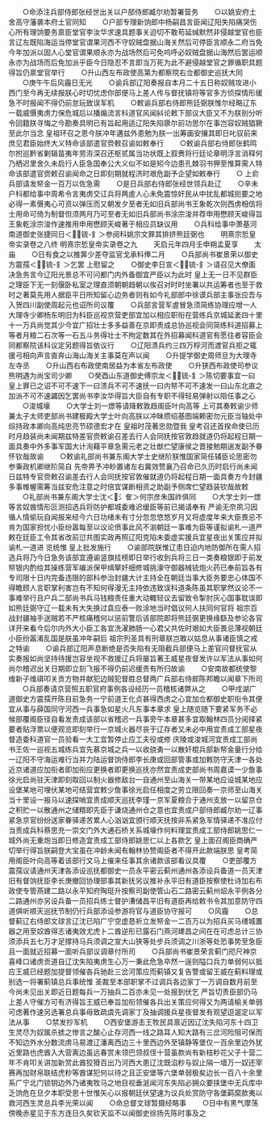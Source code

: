 <!-- { "loadSidebar": true } -->
　　○命添注兵部侍郎张经世出关以户部侍郎臧尔劝暂署营务
　　○以姚安府土舍高守藩袭本府土官同知
　　○户部专理新饷郎中杨嗣昌言臣闻辽阳失陷痛哭伤心所有理饷要务禀臣堂官李汝华求速具题事关迫切不敢苟延缄默然非侵越堂官也臣言辽左既陷海运当停堂官谓果河西不守奴贼盘据山海关然后可停臣言顺永二府当免今年加派以固人心堂官谓果顺永亦为战场然后可免呜呼必奴贼盘据山海然后罢运顺永亦为战场而后免加派乎臣今日隐忍不言即当万死为此不避侵越堂官之罪循职具题得旨仍禀堂官举行
　　○升山西左布政使高第为都察院右佥都御史巡抚大同
　　○庚午午后风霾日无光
　　○谕兵部辽阳奏报自本月二十五日称奴贼攻进小西门至今再无续报朕心时切忧虑你部便马上差人传与督抚镇将等官多方侦探情形缓急不时报闻不得仍前怠玩致误军机
　　○敕谕兵部右侍郎熊廷弼朕惟尔经略辽东一载威慑夷虏力保危城后以播煽流言科道官风闻紏论敕下部议大臣又不为朕剖分听令回籍朕寻悔之今勘奏具明已有旨起用适辽阳失陷隳尔前功思尔在事岂容奴贼猖獗至此尔当念  皇祖环召之恩今朕冲年遘兹外患勉为朕一出筹画安攘其即日叱驭前来庶见君臣始终大义特命该部遣官赍敕召谕如敕奉行
　　○敕谕兵部右侍郎张鹤鸣尔拊巡黔省剿辑苗夷年劳洊深召还枢贰属当功状既上叙赉将行廷论章明浮言消释何乃栖迟里舍久未启行人臣急国奉公大义似不如是矧今边患孔棘羽书狎至惟算需人特命该部遣官赍敕召谕闻命之日即刻期就程济时艰危副予企望如敕奉行
　　○  上俞兵部请发帑金一百万以佐急需
　　○是日兵部右侍郎张经世领兵赴辽
　　○辛未户科都给事中周希令言夷虏交讧兵将两虗人心未免震惊奸民从中扰乱都城扼要之地必得一素慑夷心可资以弹压而又朝发夕至者无如旧兵部尚书王象乾次则西虏相信将士用命可倚为制督但须两月乃可至者无如旧兵部尚书涂宗浚并荐申用懋顾天峻得旨王象乾涂宗浚作速推用申用懋顾天峻著于相应员缺议用
　　○兵科给事中萧基河南道御史张捷同日＜锍-釒＞参阅科姚宗文罪其排挤熊廷弼也
　　明熹宗悊皇帝实录卷之八终
明熹宗悊皇帝实录卷之九
　　天启元年四月壬申朔孟夏享
　　太庙
　　○日有食之以推筭少差夺监官戈承科俸二月
　　○兵部尚书崔景荣以御史方震孺＜锍-釒＞乞罢  上慰留之
　　○御史李日宣＜锍-釒＞请召见大僚面决急务言今辽阳光景总不可问都门内外备御宜严臣以为此时  皇上无一日不见群臣之理臣下无一刻偃卧私室之理直须朝朝趋朝以俟召对时时坐署以共运筹者也至于救时之著莫先用人据臣平日所知留心边务者则有如今礼部郎中徐谟兵部主事张应吾与入贺四川副使周起元也诏所司议覆
　　○兵部言营军虗冒急须简练协理应增一人大理寺少卿杨东明旧为科臣巡视京营吏部宜加以相应职衔在营练兵京城延袤四十里十一万兵尚觉其少今宜广招壮士多多益善在京即责成总协巡视会同简练科道招募上等者月粮二石次等一石五斗务得壮士不拘定数其在外招募闻科道官有愿往者容臣会同都察院该科议定另题得旨依议行
　　○辽阳溃兵约三四万桴河而渡官兵拒之辄援弓相向声言直奔山海山海关主事莫在声以闻
　　○升提学御史周师旦为大理寺左寺丞
　　○升山西右布政使南居益为本省左布政使
　　○升狭西布政使司参议熊明遇为尚宝司少卿
　　○癸酉山东道御史傅宗龙＜锍-釒＞陈切要事宜一曰  皇上罪已之诏不可不速下一曰溃兵不可不速抚一曰内帑不可不速发一曰山东北直之加派不可不速蠲因乞罢尚书李汝华得旨大臣自有专职不得轻易弹射以阻任事之心
　　○浚城壕
　　○大学士刘一燝等请降敕敦趋阁臣叶向高等  上可其奏敕谕少师兼太子太师吏部尚书建极殿大学士叶向高朕以冲昧缵绍基图端赖密勿元臣当轴处中综持政本卿向高纯忠亮节硕德宏才在  皇祖时茂著忠勋暨我  皇考召还首揆命使已历时月趋装尚未闻期兹特差官赍敕谕召差去行人会同抚按官敦趋就道仍将起程日期一面具奏中外多事军国大计洵藉平章急需元老之壮猷伫望康侯之晋接勉期遄发副予眷怀钦哉故谕
　　○敕谕礼部尚书兼东阁大学士史继阶朕惟国家简任辅臣论思密勿参秉政机卿继阶简自  先帝畀予冲眇置诸左右冀效赞襄乃召命已久历时启行尚未闻日兹特专官赍敕召谕差去行人会同抚按官敦催就道仍将起程日期一面具奏方今封疆多事帷幄需筹当兹安危注意之时倍宜谋断相资之助副予侧席伫望趋装钦哉故敕
　　○礼部尚书兼东阁大学士沈＜氵隺＞何宗彦朱国祚俱同
　　○大学士刘一燝等言奴酋情形叵测招选兵将防护都城委难迟缓臣等前已揭请奉有  严谕无奈夙习因循人情偷玩自闻报来经今六日功绪未有寸分忽忽悠悠岁月又将虚度年来大臣畏忌不肯为国家担忧小臣纷嚣每至以议论偾事此风不湔朝廷一事难为臣等谨拟谕札一道严敕在廷臣工令其省改前愆共图实政再照辽阳克陷未委虚实援兵宜星夜出关策应并拟谕札一道进  览统惟  皇上批发施行
　　○谕部院朕惟辽患日迫内地防御所在需人招选兵将乃今日急务该部宜遵谕竖旗挂榜即日举行收到兵将三日一类奏粮银即于前发帑银内酌给其操练营军编派保甲缉拏奸细修城挑濠守御器械铳炮火药已奉前旨各有专司限十日内完备违限的部科参治封疆大计主持全在朝廷当事大臣务要忠心体国不得瞻顾人言职掌利害岂有不知何得漫无主持依违致误科道条陈虽其职掌然议论不一事难举行且户兵二部尚书兵马钱粮责任重大动輙轻议去留致令掣肘灰心国事耽误即如熊廷弼守辽一载未有大失换过袁应泰一败涂地当时倡议何人扶同何官将  祖宗百战封疆袖手送贼若不严核痛稽何以惩前警后该部院即将熊廷弼更换缘繇及参论各官详开来看今后尔内外大小臣工各宜洗濯肺肠一心君父共佐时艰如大臣畏忌薄视朝廷小臣纷嚣淆乱国是朕虽冲年嗣后  祖宗列圣具有刑章朕岂敢以姑息从事诸臣慎之戒之特谕
　　○谕兵部辽阳声息断绝是否失陷有无阻截兵部便马上差官问督抚官从实奏报如尚坚持待援岂容坐视不救援辽兵将屡旨著王威星夜督发许以军法从事如何尚尔稽迟出关日期即立刻飞报不得仍前迟缓责有所归故谕
　　○安南故都统使黎维新子维祺叩关贡方物并献犯边贼犯督胜总督两广兵部右侍郎陈邦瞻以闻章下所司
　　○兵部奏请京营照五职官府事例各设经历一员稽核诸弊从之
　　○甲戌湖广道御史方震孺开陈目前急务一宁前道王化贞甚得西虏之心宜加佥都御史职衔令其便宜从事与薛国同守河西一兵事急如星火凡东事本章求  皇上随览随下要紧军务不必候部覆阁臣径自看发责成该部以省稽迟一兵事旁午本章甚多宜取翰林四员分阅择紧要者贴浮票以便观览即刻举行一京城火器尽丧于辽存者又未必中用宜责成工部星夜督造委科道官一员验看一大工宜暂停止应工夫役或修  庆陵或浚城河宜责成工部尚书王佐一巡视五城练兵宜先慕京城之兵一以收骁勇一以散奸棍兵部新帑金量行分给一辽阳不守海运难行当并力陆运督饷侍郎李长庚或回部管事或加敕防守天津一各处近京诸道应加衔者即加衔应更换者即更换巡抚亦然宜责成吏部尚书周嘉谟一少詹事徐光启尚驻天津即刻取回以制火器修敌台一自通州至山海关一带某地应设城某地应设堡某地可埋伏某地可结营宜敕少詹事徐光启任相度之劳立限回奏一京师至山海关当十里设一报马以速探哨宜责成顺天巡抚李瑾一京军夏粮合于通州支放一以留京仓之积贮一以散通州之储糈即先臣于谦烧通州仓之意也宜责成户部侍郎臧尔劝一辽事紧急京官纷纷送家眷驿递苦累人心汹汹宜颁行顺天抚按非系紧急军情驿递不准应付当责成兵科蔡思充一崇文门外大通石桥关系城壕作何料理宜责成工部侍郎姚思仁一城外尚无重炮当即日修造宜责成工部侍郎姚思仁以上各款乞  皇上面召阁臣商确严切举行得旨朕嗣登大宝虽在冲龄未闻有翰林协赞阁臣者不得开此款端朕思  皇考简用阁臣叶向高等着该部行文马上催来任事其余诸款该部看议具覆
　　○吏部覆方震孺议请通州天津各添设巡抚都御史一员永平密云蓟州通州各添设兵备道一员天津旧有督饷抚臣李长庚撤回协理部事其新抚另议推补永平旧有道臣按察使杜诗加右布政使专管燕建二路以永平知府陶珽升按察司副使管山石二路密云蓟州炤永平例各分二路通州亦另设兵备一员招兵练士督护漕储昌平旧有道臣再给敕书令其加意防守四道俱听顺天巡抚节制仍行兵部添设参游将官与道臣协守报可
　　○风霾
　　○总督蓟辽右侍郎文球言辽沈已陷广宁空虚恳祈立发帑金一二百万以为招兵买马缮城置器之用至奴酋得志诸夷效尤虎卜二酋逆形已露石门燕河建昌之间在在可虑总计三协须添兵五七万才足撑持马兵须调之宣大山狭等处步兵须调之川浙等处恐事势至急臣且一面就近招募一面听兵部议调章付所司
　　○兵部尚书崔景荣言蓟门咫尺神京喜峰口诸虏贡道自辽沈失陷夷虏生心万一秉此危急卒然一逞则隘口兵力单弱何以抵应王威已经题加提督领催各兵驰赴三岔河策应而蓟镇又复告警或留王威在蓟料理或别选一将署蓟镇总兵事统惟  圣裁至本部职掌不过调兵各边家丁一万调自数月前至今尚未见出关即近日题每兵一万抽兵二百亦未见一处报到伏乞  严旨切责臣部仍马上差人守催方可有济得旨王威已奉旨加衔领催各兵出关策应何得又为两请榆关单弱可虑著作速另选署总兵事毋致疏虞先调家丁及抽调援兵星夜督发有观望逗遛定以军法从事
　　○禁发抄军机
　　○西安堡游击王牧民具禀近因辽沈失陷河东十四卫生灵尽为奴属杀掳之惨言之酸心止存河西一线之路耳人知大路有三岔河险阻可保而不知边外水分数流虏马易渡辽潘离西边三十里西边外至镇静等堡仅一百余里边外犹近里路也虎酋入大营离边虽远春赏未领巴领叔侄十营虽款尚有新枝粆花父子十营二年不肯叩关讲加新赏此酋狡猾百出乃河西大患辽沈既淊粆与奴止隔一墙万一奴还宰赛再加财帛联结虎粆等酋谋犯何以待之且正安堡等六堡单弱极矣边长一百八十余里系广宁北门锁钥边外乃诸夷牧马之地目视垂涎闻河东失陷必拥众要挟堡中无兵库中乏饷危在旦夕本职受恩十世惟矢心以报朝廷伏望速为议兵处赏防守各堡羁縻款夷以救河西生灵总兵李光荣以闻
　　○命总督文球暂摄经略事
　　○日中有黑气摩荡傍晚赤星见于东方连日久矣钦天监不以闻御史徐扬先陈时事及之
